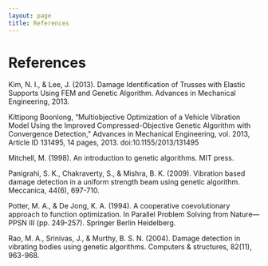 ```yaml
---
layout: page
title: References
---
```


# References

Kim, N. I., & Lee, J. (2013). Damage Identification of Trusses with Elastic Supports Using FEM and Genetic Algorithm. Advances in Mechanical Engineering, 2013.

Kittipong Boonlong, “Multiobjective Optimization of a Vehicle Vibration Model Using the Improved Compressed-Objective Genetic Algorithm with Convergence Detection,” Advances in Mechanical Engineering, vol. 2013, Article ID 131495, 14 pages, 2013. doi:10.1155/2013/131495

Mitchell, M. (1998). An introduction to genetic algorithms. MIT press.

Panigrahi, S. K., Chakraverty, S., & Mishra, B. K. (2009). Vibration based damage detection in a uniform strength beam using genetic algorithm. Meccanica, 44(6), 697-710.

Potter, M. A., & De Jong, K. A. (1994). A cooperative coevolutionary approach to function optimization. In Parallel Problem Solving from Nature—PPSN III (pp. 249-257). Springer Berlin Heidelberg.

Rao, M. A., Srinivas, J., & Murthy, B. S. N. (2004). Damage detection in vibrating bodies using genetic algorithms. Computers & structures, 82(11), 963-968.

